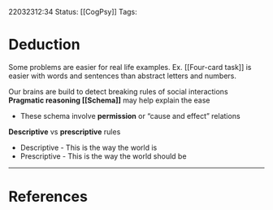 22032312:34
Status:  [[CogPsy]] 
Tags: 

# Deduction
Some problems are easier for real life examples.
Ex. [[Four-card task]] is easier with words and sentences than abstract letters and numbers. 

Our brains are build to detect breaking rules of social interactions
**Pragmatic reasoning [[Schema]]** may help explain the ease
- These schema involve **permission** or “cause and effect” relations

**Descriptive** vs **prescriptive** rules
- Descriptive - This is the way the world is 
- Prescriptive - This is the way the world should be

---
# References